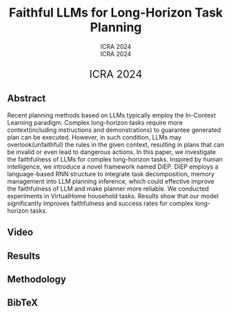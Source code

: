 <h1 align="center"> Faithful LLMs for Long-Horizon Task Planning </h1>

<div align='center'>
  <font-size: 12px> ICRA 2024 </font>
</div>

<div align='center'; style="font:12px; bolder '微软雅黑';">
  ICRA 2024
</div>

<p align='center'; style="font-size:24px; "> ICRA 2024 </p>

## Abstract
Recent planning methods based on LLMs typically employ the In-Context Learning paradigm. Complex long-horizon tasks require more context(including instructions and demonstrations) to guarantee generated plan can be executed. However, in such condition, LLMs may overlook(unfaithful) the rules in the given context, resulting in plans that can be invalid or even lead to dangerous actions. In this paper, we investigate the faithfulness of LLMs for complex long-horizon tasks. Inspired by human intelligence, we introduce a novel framework named DiEP. DiEP employs a language-based RNN structure to integrate task decomposition, memory management into LLM planning inference, which could effective improve the faithfulness of LLM and make planner more reliable. We conducted experiments in VirtualHome household tasks. Results show that our model significantly improves faithfulness and success rates for complex long-horizon tasks.

## Video

## Results

## Methodology

## BibTeX
